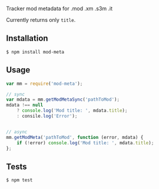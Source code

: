 Tracker mod metadata for .mod .xm .s3m .it

Currently returns only `title`.

Installation
------------

`$ npm install mod-meta`

Usage
-----

```javascript
var mm = require('mod-meta');

// sync
var mdata = mm.getModMetaSync('pathToMod');
mdata !== null
    ? console.log('Mod title: ', mdata.title);
    : consile.log('Error');


// async
mm.getModMeta('pathToMod', function (error, mdata) {
    if (!error) console.log('Mod title: ', mdata.title);
};
```

Tests
-----

`$ npm test`
